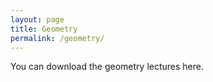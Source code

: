 ```yaml
---
layout: page
title: Geometry
permalink: /geometry/
---
```

You can download the geometry lectures here. 

